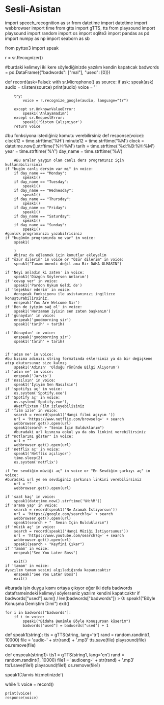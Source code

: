 # Sesli-Asistan
import speech_recognition as sr
from datetime import datetime
import webbrowser
import time
from gtts import gTTS, tts
from playsound import playsound
import random
import os
import sqlite3
import pandas as pd
import numpy as np
import seaborn as sb

from pyttsx3 import speak

r = sr.Recognizer()

#burdaki kelimeyi iki kere söylediğinizde yazılım kendin kapatıcak
badwords = pd.DataFrame({"badwords": ["mal"],
                         "used": [0]})


def record(ask=False):
    with sr.Microphone() as source:
        if ask:
            speak(ask)
        audio = r.listen(source)
        print(audio)
        voice = ''

        try:
            voice = r.recognize_google(audio, language="tr")

        except sr.UnknownValueError:
            speak1('Anlayamadım')
        except sr.RequestError:
            speak1('Sistem Çalışmıyor')
        return voice

#bu fonksiyona istediğiniz komutu verebilirsiniz
def response(voice):
    clock12 = time.strftime('%H')
    minute12 = time.strftime('%M')
    clock = datetime.now().strftime('%H:%M')
    tarih = time.strftime('%d:%B:%H:%M')
    year = time.strftime('%Y')
    day_name = time.strftime('%A')
    
        #Bu aralar yaygın olan canlı ders programınız için kullanabilirsiniz
    if "bugün canlı dersim var mı" in voice:
        if day_name == "Monday":
            speak1()
        if day_name == "Tuesday":
            speak1()
        if day_name == "Wednesday":
            speak1()
        if day_name == "Thursday":
            speak1()
        if day_name == "Friday":
            speak1()
        if day_name == "Saturday":
            speak1()
        if day_name == "Sunday":
            speak1()
    #günlük programınızı yazabilrisiniz
    if "bugünün programında ne var" in voice:
        speak1(
           
        )
        #biraz da eğlenmek için komutlar ekleyelim
    if "özür dilerim" in voice or "Özür dilerim" in voice:
        speak1("Tamam önemli değil ama Bir DAHA OLMASIN")

    if 'Neyi anladın ki zaten' in voice:
        speak1('Düzgün Söylersen Anlarım')
    if 'cevap ver' in voice:
        speak1('Pardon Uykum Geldi de')
    if 'teşekkür ederim' in voice:
        #enspeak fonksiyonu ile asistanınızı ingilizce konuşturabilirsiniz.
        enspeak('You Are Welcome Sir')
    if 'Ben de iyiyim sağ ol' in voice:
        speak1('Herzaman iyisin sen zaten başkanım')
    if 'günaydın' in voice:
        enspeak('goodmorning sir')
        speak1('tarih' + tarih)
      
    if 'Günaydın' in voice:
        enspeak('goodmorning sir')
        speak1('tarih' + tarih)
        
       
    if 'adım ne' in voice:
    #bu kısıma adınızı string formatında eklersiniz ya da bir değişkene atıp okutursunuz size kalmış
        speak1('Adının' 'Olduğu Yönünde Bilgi Alıyorum')
    if 'adın ne' in voice:
        enspeak('Jarvis')
    if 'nasılsın' in voice:
        speak1('İyiyim Sen Nasılsın')
    if 'spotifyı aç' in voice:
        os.system('Spotify.exe')
    if 'Spotify aç' in voice:
        os.system('Spotify.exe'),
        #Netflixten Film izleyebilisiniz
    if 'film izle' in voice:
        search = record(speak1('Hangi filmi açıyım '))
        url = 'https://www.netflix.com/browse?q=' + search
        webbrowser.get().open(url)
        speak1(search + "Senin İçin Bulduklarım")
        #buradaki url kısmına eokul ya da obs linkini verebilirsiniz
    if "notlarımı göster" in voice:
        url = ""
        webbrowser.get().open(url)
    if 'netflix aç' in voice:
        speak1('Netflix açılıyor')
        time.sleep(2)
        os.system('netflix')
        
    if "en sevdiğim müziği aç" in voice or "En Sevdiğim şarkıyı aç" in voice:
    #buradaki url ye en sevdiğiniz şarkının linkini verebilirsiniz
        url = ""
        webbrowser.get().open(url)

    if 'saat kaç' in voice:
        speak1(datetime.now().strftime('%H:%M'))
    if 'arama yap' in voice:
        search = record(speak1('Ne Aramak İstiyorsun'))
        url = 'https://google.com/search?q=' + search
        webbrowser.get().open(url)
        speak1(search + "  Senin İçin Bulduklarım")
    if 'müzik aç' in voice:
        search = record(speak1('Hangi Müziği İstiyorsunuz'))
        url = 'https://www.youtube.com/search?q=' + search
        webbrowser.get().open(url)
        speak1(search + "Keyfini Çıkar")
    if 'Tamam' in voice:
        enspeak("See You Later Boss")

        exit()
    if 'tamam' in voice:
    #yazılım tamam sesini algıladığında kapanıcaktır
        enspeak("See You Later Boss")
        exit()
    
#burada işin duygu kısmı ortaya çıkıyor eğer iki defa badwords dataframeindeki kelimeyi söylerseniz yazılım kendini kapatıcaktır 
    if badwords["used"].sum() / len(badwords["badwords"]) > 0:
        speak1("Böyle Konuşma Demiştim Dimi")
        exit()

    for i in badwords["badwords"]:
        if i in voice:
            speak1("Bidaha Benimle Böyle Konuşursan küserim")
            badwords["used"] = badwords["used"] + 1


def speak1(string):
    tts = gTTS(string, lang='tr')
    rand = random.randint(1, 10000)
    file = 'audio-' + str(rand) + '.mp3'
    tts.save(file)
    playsound(file)
    os.remove(file)


def enspeak(string1):
    tts1 = gTTS(string1, lang='en')
    rand = random.randint(1, 10000)
    file1 = 'audioeng-' + str(rand) + '.mp3'
    tts1.save(file1)
    playsound(file1)
    os.remove(file1)


speak1('Jarvis hizmetinizde')

while 1:
    voice = record()

    print(voice)
    response(voice)

